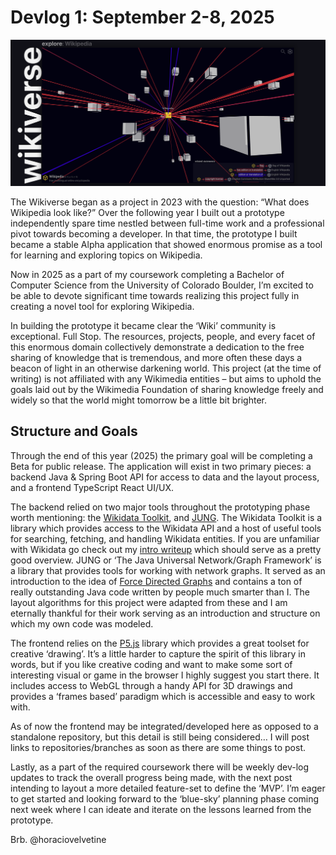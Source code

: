 # Devlog 1: September 2-8, 2025

![the Wikiverse Alpha: Wikipedia Results](https://raw.githubusercontent.com/horaciovelvetine/writing-and-resources/main/assets/wikiverse-wikipedia-result-v1.png)

The Wikiverse began as a project in 2023 with the question: “What does Wikipedia look like?” Over the following year I built out a prototype independently spare time nestled between full-time work and a professional pivot towards becoming a developer. In that time, the prototype I built became a stable Alpha application that showed enormous promise as a tool for learning and exploring topics on Wikipedia. 

Now in 2025 as a part of my coursework completing a Bachelor of Computer Science from the University of Colorado Boulder, I’m excited to be able to devote significant time towards realizing this project fully in creating a novel tool for exploring Wikipedia. 

In building the prototype it became clear the ‘Wiki’ community is exceptional. Full Stop. The resources, projects, people, and every facet of this enormous domain collectively demonstrate a dedication to the free sharing of knowledge that is tremendous, and more often these days a beacon of light in an otherwise darkening world.  This project (at the time of writing) is not affiliated with any Wikimedia entities – but aims to uphold the goals laid out by the Wikimedia Foundation of sharing knowledge freely and widely so that the world might tomorrow be a little bit brighter. 

## Structure and Goals

Through the end of this year (2025) the primary goal will be completing a Beta for public release. The application will exist in two primary pieces: a backend Java & Spring Boot API for access to data and the layout process, and a frontend TypeScript React UI/UX.

The backend relied on two major tools throughout the prototyping phase worth mentioning: the [Wikidata Toolkit](https://github.com/Wikidata-Toolkit/Wikidata-Toolkit), and [JUNG]( https://github.com/jrtom/jung). The Wikidata Toolkit is a library which provides access to the Wikidata API and a host of useful tools for searching, fetching, and handling Wikidata entities. If you are unfamiliar with Wikidata go check out my [intro writeup](https://github.com/horaciovelvetine/writing-and-resources/blob/main/the-wikiverse/topics/an-intro-to-wikidata.md) which should serve as a pretty good overview. JUNG or ‘The Java Universal Network/Graph Framework’ is a library that provides tools for working with network graphs. It served as an introduction to the idea of [Force Directed Graphs](https://en.wikipedia.org/wiki/Force-directed_graph_drawing) and contains a ton of really outstanding Java code written by people much smarter than I. The layout algorithms for this project were adapted from these and I am eternally thankful for their work serving as an introduction and structure on which my own code was modeled.

The frontend relies on the [P5.js](https://p5js.org/) library which provides a great toolset for creative ‘drawing’. It’s a little harder to capture the spirit of this library in words, but if you like creative coding and want to make some sort of interesting visual or game in the browser I highly suggest you start there. It includes access to WebGL through a handy API for 3D drawings and provides a ‘frames based’ paradigm which is accessible and easy to work with.

As of now the frontend may be integrated/developed here as opposed to a standalone repository, but this detail is still being considered… I will post links to repositories/branches as soon as there are some things to post. 

Lastly, as a part of the required coursework there will be weekly dev-log updates to track the overall progress being made, with the next post intending to layout a more detailed feature-set to define the ‘MVP’. I’m eager to get started and looking forward to the ‘blue-sky’ planning phase coming next week where I can ideate and iterate on the lessons learned from the prototype.

Brb. @horaciovelvetine



